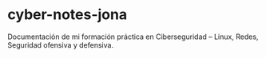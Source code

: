 # cyber-notes-jona
Documentación de mi formación práctica en Ciberseguridad – Linux, Redes, Seguridad ofensiva y defensiva.
